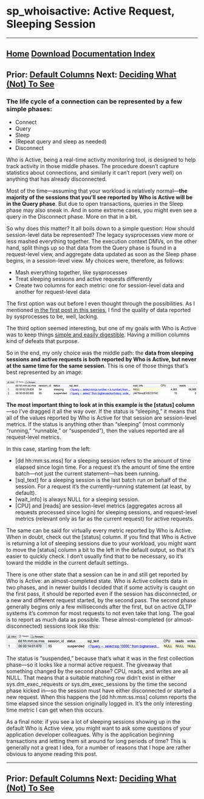 # sp_whoisactive: Active Request, Sleeping Session

------
[Home](https://github.com/amachanic/sp_whoisactive)	[Download](https://github.com/amachanic/sp_whoisactive/archive/master.zip)	[Documentation Index](ReadMe.md)
------
Prior: [Default Columns](07_default.md)	Next: [Deciding What \(Not\) To See](09_deciding.md)
------

### The life cycle of a connection can be represented by a few simple phases:

- Connect
- Query
- Sleep
- (Repeat query and sleep as needed)
- Disconnect

Who is Active, being a real-time activity monitoring tool, is designed to help track activity in those middle phases. The procedure doesn’t capture statistics about connections, and similarly it can’t report (very well) on anything that has already disconnected.

Most of the time—assuming that your workload is relatively normal—**the majority of the sessions that you'll see reported by Who is Active will be in the Query phase**. But due to open transactions, queries in the Sleep phase may also sneak in. And in some extreme cases, you might even see a query in the Disconnect phase. More on that in a bit.

So why does this matter? It all boils down to a simple question: How should session-level data be represented? The legacy sysprocesses view more or less mashed everything together. The execution context DMVs, on the other hand, split things up so that data from the Query phase is found in a request-level view, and aggregate data updated as soon as the Sleep phase begins, in a session-level view. My choices were, therefore, as follows:

- Mash everything together, like sysprocesses
- Treat sleeping sessions and active requests differently
- Create two columns for each metric: one for session-level data and another for request-level data

The first option was out before I even thought through the possibilities. As I mentioned [in the first post in this series](01_background.md), I find the quality of data reported by sysprocesses to be, well, lacking.

The third option seemed interesting, but one of my goals with Who is Active was to keep things [simple and easily digestible](02_design.md). Having a million columns kind of defeats that purpose.

So in the end, my only choice was the middle path: the **data from sleeping sessions and active requests is both reported by Who is Active, but never at the same time for the same session**. This is one of those things that’s best represented by an image:

![F7_01_active_sleeping](image/F7_01_active_sleeping.jpg)

**The most important thing to look at in this example is the [status] column**—so I’ve dragged it all the way over. If the status is “sleeping,” it means that all of the values reported by Who is Active for that session are session-level metrics. If the status is anything other than “sleeping” (most commonly “running,” “runnable,” or “suspended”), then the values reported are all request-level metrics.

In this case, starting from the left:

- [dd hh:mm:ss.mss] for a sleeping session refers to the amount of time elapsed since login time. For a request it’s the amount of time the entire batch—not just the current statement—has been running.
- [sql_text] for a sleeping session is the last batch run on behalf of the session. For a request it’s the currently-running statement (at least, by default).
- [wait_info] is always NULL for a sleeping session.
- [CPU] and [reads] are session-level metrics (aggregates across all requests processed since login) for sleeping sessions, and request-level metrics (relevant only as far as the current request) for active requests.

The same can be said for virtually every metric reported by Who is Active. When in doubt, check out the [status] column. If you find that Who is Active is returning a lot of sleeping sessions due to your workload, you might want to move the [status] column a bit to the left in the default output, so that it’s easier to quickly check. I don’t usually find that to be necessary, so it’s toward the middle in the current default settings.

There is one other state that a session can be in and still get reported by Who is Active: an almost-completed state. Who is Active collects data in two phases, and in newer builds I decided that if some activity is caught on the first pass, it should be reported even if the session has disconnected, or a new and different request started, by the second pass. The second phase generally begins only a few milliseconds after the first, but on active OLTP systems it’s common for most requests to not even take that long. The goal is to report as much data as possible. These almost-completed (or almost-disconnected) sessions look like this:

![F7_02_disconnected](image/F7_02_disconnected.jpg)

The status is “suspended,” because that’s what it was in the first collection phase—so it looks like a normal active request. The giveaway that something changed by the second phase? CPU, reads, and writes are all NULL. That means that a suitable matching row didn’t exist in either sys.dm_exec_requests or sys.dm_exec_sessions by the time the second phase kicked in—so the session must have either disconnected or started a new request. When this happens the [dd hh:mm:ss.mss] column reports the time elapsed since the session originally logged in. It’s the only interesting time metric I can get when this occurs.

As a final note: if you see a lot of sleeping sessions showing up in the default Who is Active view, you might want to ask some questions of your application developer colleagues. Why is the application beginning transactions and letting them sit around for long periods of time? This is generally not a great I idea, for a number of reasons that I hope are rather obvious to anyone reading this post.

------
Prior: [Default Columns](07_default.md)	Next: [Deciding What \(Not\) To See](09_deciding.md)
------
